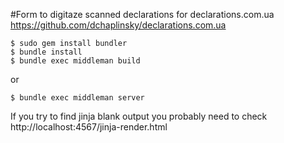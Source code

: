 #Form to digitaze scanned declarations for declarations.com.ua
https://github.com/dchaplinsky/declarations.com.ua

```
$ sudo gem install bundler
$ bundle install
$ bundle exec middleman build
```
or

```
$ bundle exec middleman server
```

If you try to find jinja blank output you probably need to check http://localhost:4567/jinja-render.html